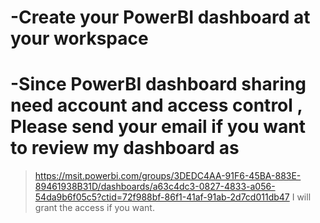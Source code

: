 # -Create your PowerBI dashboard at your workspace
# -Since PowerBI dashboard sharing need account and access control , Please send your email if you want to review my dashboard as 
> https://msit.powerbi.com/groups/3DEDC4AA-91F6-45BA-883E-89461938B31D/dashboards/a63c4dc3-0827-4833-a056-54da9b6f05c5?ctid=72f988bf-86f1-41af-91ab-2d7cd011db47 
> I will grant the access if you want.
